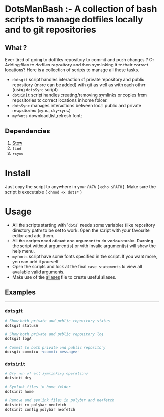 # DotsManBash :- A collection of bash scripts to manage dotfiles locally and to git repositories

## What ?
Ever tired of going to dotfiles repository to commit and push changes ? Or Adding files to dotfiles repository and then symlinking it to their correct locations?
Here is a collection of scripts to manage all these tasks.
* `dotsgit` script handles interaction of private repository and public repository (more can be added) with git as well as with each other (using `dotsSync` script)
* `dotsinit` script handles creating/removing symlinks or copies from repositories to correct locations in home folder. 
* `dotsSync` manages interactions between local public and private reopsitories (sync, dry-sync)
* `myfonts` download,list,refresh fonts

## Dependencies
1. [Stow](https://www.gnu.org/software/stow/)
2. `find`
3. `rsync`

# Install
Just copy the script to anywhere in your _`PATH`_ ( `echo $PATH` ). Make sure the script is executable ( `chmod +x dots*` )

# Usage

* All the scripts starting with '`dots`' needs some variables (like repository directory path) to be set to work. Open the script with your favourite editor and add them.
* All the scripts need atleast one argument to do various tasks. Running the script without argument(s) or with invalid argument(s) will show the help menu. 
* `myfonts` script have some fonts specified in the script. If you want more, you can add it yourself.
* Open the scripts and look at the final `case statements` to view all available valid arguments.
* Make use of the [aliases](./aliases) file to create useful aliases.

## Examples
----------

### `dotsgit`
```sh
# Show both private and public repository status
dotsgit statusA 

# Show both private and public repository log
dotsgit logA 

# Commit to both private and public repository
dotsgit commitA "<commit message>"
```

### `dotsinit`
```sh
# Dry run of all symlinking operations
dotsinit dry

# Symlink files in home folder
dotsinit home

# Remove and symlink files in polybar and neofetch
dotsinit rm polybar neofetch
dotsinit config polybar neofetch
```
